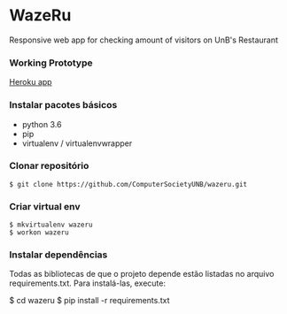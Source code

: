 # WazeRu
Responsive web app for checking amount of visitors on UnB's Restaurant

### Working Prototype

[Heroku app](https://wazeru.herokuapp.com)

### Instalar pacotes básicos
- python 3.6
- pip
- virtualenv / virtualenvwrapper

### Clonar repositório
```
$ git clone https://github.com/ComputerSocietyUNB/wazeru.git
```

### Criar virtual env
```
$ mkvirtualenv wazeru
$ workon wazeru
```

### Instalar dependências
Todas as bibliotecas de que o projeto depende estão listadas no arquivo requirements.txt. Para instalá-las, execute:

$ cd wazeru
$ pip install -r requirements.txt

